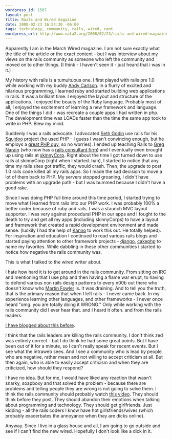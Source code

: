 ```yaml
--- 
wordpress_id: 1507
layout: post
title: Rails and Wired magazine
date: 2008-02-23 16:54:30 -06:00
tags: technology, community, rails, wired, rant
wordpress_url: http://www.nata2.org/2008/02/23/rails-and-wired-magazine/
---
```

Apparently I am in the March Wired magazine. I am not sure exactly what the title of the article or the exact content - but I was interview about my views on the rails community as someone who left the community and moved on to other things. (I think - I haven't seen it - just heard that i was in it.)

My history with rails is a tumultuous one. I first played with rails pre 1.0 while working with my buddy <a href="http://www.cs.cmu.edu/~acarlson/">Andy Carlson</a>.  In a flurry of excited and hilarious programming, I learned ruby and started building web applications in rails. It was a brilliant time. I enjoyed the layout and structure of the applications. I enjoyed the beauty of the Ruby language. Probably most of all, I enjoyed the excitement of learning a new framework and language. One of the things I did - was recreate a couple apps I had written in php. The development time was LOADs faster than the time the same app took to write in PHP. Blew my mind.

Suddenly I was a rails advocate. I advocated <a href="http://sethgodin.typepad.com/">Seth Godin</a> use rails for his <a href="http://www.squidoo.com/">Squidoo</a> project (he used PHP - I guess I wasn't convincing enough, but he employs a <a href="http://blogs.squidoo.com/squidblog/?author=2">great PHP guy</a>, so no worries). I ended up teaching Rails to <a href="http://www.socialtwister.com/">Greg Narain</a> (who now has a <a href="http://www.bluewhalelabs.com/">rails consultant firm</a>) and I eventually even brought up using rails at <a href="http://skinnycorp.com">skinnyCorp</a>. Right about the time I got turned down to use rails at skinnyCorp (right when I started. hah), I started to notice that any time my rails sites got traffic, they would crash. Then, the upgrade to post 1.0 rails code killed all my rails apps. So I made the sad decision to move a lot of them back to PHP. My servers stopped groaning, I didn't have problems with an upgrade path - but I was bummed because I didn't have a good rake.

Since I was doing PHP full time around this time period, I started trying to move what I learned from rails into our PHP work. I was probably 100% a better coder because of ruby and rails. I was a staunch MVC layout supporter. I was very against procedural PHP in our apps and I fought to the death to try and get all my apps (including skinnyCorps) to have a layout and framework that created a rapid development environment and made sense. (luckily I had the help of <a href="http://localkinegrinds.com/">Kanno</a> to work this out. He totally helped). For inspiration and education I continued to read various rails blogs and started paying attention to other framework projects - <a href="http://www.djangoproject.com/">django</a>, <a href="http://www.cakephp.org/">cakephp</a> to name my favorites.  While dabbling in these other communities i started to notice how negative the rails community was.

This is what I talked to the wired writer about.

I hate how hard it is to get around in the rails community. From sitting on IRC and mentioning that I use php and then having a flame war erupt, to having to defend various non rails design patterns to every n00b out there who doesn't know who <a href="http://www.martinfowler.com/">Martin Fowler</a> is. It was draining. And to tell you the truth, that is the primary reason that when I left rails - I never came back.  In my experience learning other languages, and other frameworks - I never once heard "omg. you are totally doing it WRONG." Only while working with the rails community did I ever hear that. and I heard it often. and from the rails leaders.

<a href="http://www.nata2.org/2007/04/15/rails-woes-the-slow-that-is-keeping-twitter-down/">I have blogged about this before</a>.

I think that the rails leaders are killing the rails community. I don't think zed was entirely correct - but I do think he had some great points. But I have been out of it for a minute, so I can't really speak for recent events. But I see what the intraweb sees. And I see a community who is lead by people who are negative, rather mean and not willing to accept criticism at all. But then again, who is able to easily accept criticism and when they are criticized, how should they respond?

I have no idea. But for me, I would have liked any reaction that wasn't snarky, soapboxy and that solved the problem - because there are problems and telling people they are wrong is not going to solve them. I think the rails community should probably watch <a href="http://video.google.com/videoplay?docid=-4216011961522818645">this video</a>. They should think before they post. They should abandon their emotions when talking about programming and technology. They should get girlfriends.  Just kidding - all the rails coders I know have hot girlsfriends/wives (which probably exacerbates the annoyance when they are dicks online).

Anyway. Since I live in a glass house and all, I am going to go outside and see if I can't find the new wired. Hopefully I don't look like a dick in it.
